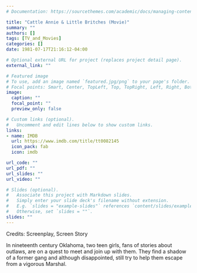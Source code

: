 ```yaml
---
# Documentation: https://sourcethemes.com/academic/docs/managing-content/

title: "Cattle Annie & Little Britches (Movie)"
summary: ""
authors: []
tags: [TV_and_Movies]
categories: []
date: 1981-07-17T21:16:12-04:00

# Optional external URL for project (replaces project detail page).
external_link: ""

# Featured image
# To use, add an image named `featured.jpg/png` to your page's folder.
# Focal points: Smart, Center, TopLeft, Top, TopRight, Left, Right, BottomLeft, Bottom, BottomRight.
image:
  caption: ""
  focal_point: ""
  preview_only: false

# Custom links (optional).
#   Uncomment and edit lines below to show custom links.
links:
- name: IMDB
  url: https://www.imdb.com/title/tt0082145
  icon_pack: fab
  icon: imdb

url_code: ""
url_pdf: ""
url_slides: ""
url_video: ""

# Slides (optional).
#   Associate this project with Markdown slides.
#   Simply enter your slide deck's filename without extension.
#   E.g. `slides = "example-slides"` references `content/slides/example-slides.md`.
#   Otherwise, set `slides = ""`.
slides: ""
---
```

Credits: Screenplay, Screen Story

In nineteenth century Oklahoma, two teen girls, fans of stories about outlaws, are on a quest to meet and join up with them. They find a shadow of a former gang and although disappointed, still try to help them escape from a vigorous Marshal.
